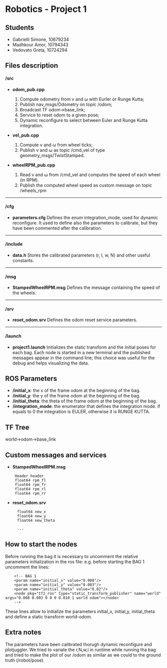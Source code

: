 # Robotics - Project 1

## Students
- Gabrielli Simone, 10679234
- Madhkour Amor, 10794343
- Vedovato Greta, 10724294

## Files description
#### /src
- **odom_pub.cpp**
	1. Compute odometry from v and ω with Eurler or Runge Kutta;
	1. Publish nav_msgs/Odometry on topic /odom;
	1. Broadcast TF odom->base_link;
	1. Service to reset odom to a given pose;
	1. Dynamic reconfigure to select between Euler and Runge Kutta integration.

- **vel_pub.cpp**
	1. Compute v and ω from wheel ticks;
	1. Publish v and ⍵ as topic /cmd_vel of type geometry_msgs/TwistStamped.

- **wheelRPM_pub.cpp**
	1. Read v and ⍵ from /cmd_vel and computes the speed of each wheel (in RPM).
	1. Publish the computed wheel speed as custom message on topic /wheels_rpm

------------


#### /cfg
- **parameters.cfg**
Defines the enum integration_mode, used for dynamic reconfigure. It used to define also the parameters to calibrate, but they have been commented after the calibration.

------------


#### /include
- **data.h**
Stores the calibrated parameters (r, l, w, N) and other useful constants.

------------


#### /msg
- **StampedWheelRPM.msg**
Defines the message containing the speed of the wheels.

------------

#### /srv
- **reset_odom.srv**
Defines the odom reset service parameters.

------------

#### /launch
- **project1.launch**
Initializes the static transform and the initial poses for each bag.
Each node is started in a new terminal and the published messages appear in the command line; this choice was useful for the debug and helps visualizing the data.

## ROS Parameters
- **/initial_x**: the x of the frame odom at the beginning of the bag.
- **/initial_y**: the y of the frame odom at the beginning of the bag.
- **/initial_theta**: the theta of the frame odom at the beginning of the bag.
- **/integration_mode**: the enumerator that defines the integration mode. if equals to 0 the integration is EULER, otherwise it is RUNGE KUTTA.

## TF Tree
world->odom->base_link

## Custom messages and services
 - **StampedWheelRPM.msg**

		Header header
		float64 rpm_fl
		float64 rpm_fr
		float64 rpm_rl
		float64 rpm_rr

- **reset_odom.srv**

		float64 new_x
		float64 new_y
		float64 new_theta
		
		---

## How to start the nodes
Before running the bag it is necessary to uncomment the relative parameters initialization in the ros file:
e.g. before starting the BAG 1 uncomment the lines:

		<!-- BAG 1
		<param name="initial_x" value="0.008"/>
		<param name="initial_y" value="0.003"/>
		<param name="initial_theta" value="0.02"/>
	 	<node pkg="tf2_ros" type="static_transform_publisher" name="world" args="0.008 0.003 0 0 0 0.010 1 world odom"></node>
		-->
These lines allow to initialize the parameters initial_x, initial_y, initial_theta and define a static transform world-odom.


## Extra notes
The parameters have been calibrated thorugh dynamic reconfigure and plotjuggler. We tried to variate the r,N,w,l in runtime while running tha bag and tried to make the plot of our /odom as similar as we could to the ground truth (/robot/pose).




